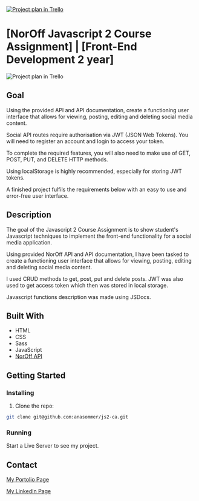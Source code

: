 [![Project plan in Trello](https://trello.com/invite/b/IiYfKAsm/ATTIee7157dd1f9617e65a72ab4292a95c7f69986830/js2-ca)]()

# [NorOff Javascript 2 Course Assignment] | [Front-End Development 2 year]

![Project plan in Trello](https://trello.com/invite/b/IiYfKAsm/ATTIee7157dd1f9617e65a72ab4292a95c7f69986830/js2-ca)

## Goal

Using the provided API and API documentation, create a functioning user interface that allows for viewing, posting, editing and deleting social media content.

Social API routes require authorisation via JWT (JSON Web Tokens). You will need to register an account and login to access your token.

To complete the required features, you will also need to make use of GET, POST, PUT, and DELETE HTTP methods.

Using localStorage is highly recommended, especially for storing JWT tokens.

A finished project fulfils the requirements below with an easy to use and error-free user interface.

## Description

The goal of the Javascript 2 Course Assignment is to show student's Javascript techniques to implement the front-end functionality for a social media application.

Using provided NorOff API and API documentation, I have been tasked to create a functioning user interface that allows for viewing, posting, editing and deleting social media content.

I used CRUD methods to get, post, put and delete posts.
JWT was also used to get access token which then was stored in local storage.

Javascript functions description was made using JSDocs.

## Built With

- HTML
- CSS
- Sass
- JavaScript
- [NorOff API](https://docs.noroff.dev/)

## Getting Started

### Installing

1. Clone the repo:

```bash
git clone git@github.com:anasommer/js2-ca.git
```

### Running

Start a Live Server to see my project.

## Contact

[My Portolio Page](https://www.anasommer.com/)

[My LinkedIn Page](https://www.linkedin.com/in/anastassia-sommer-146409235/)
